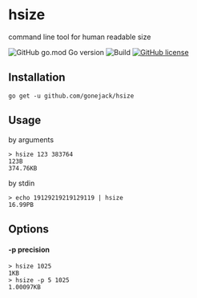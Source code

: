 # hsize
command line tool for human readable size

![GitHub go.mod Go version](https://img.shields.io/github/go-mod/go-version/gonejack/hsize)
![Build](https://github.com/gonejack/hsize/actions/workflows/go.yml/badge.svg)
[![GitHub license](https://img.shields.io/github/license/gonejack/hsize.svg?color=blue)](LICENSE)

## Installation
```
go get -u github.com/gonejack/hsize
```

## Usage

by arguments
```
> hsize 123 383764
123B
374.76KB
```

by stdin
```
> echo 19129219219129119 | hsize
16.99PB
```

## Options

#### -p precision
```
> hsize 1025
1KB
> hsize -p 5 1025
1.00097KB
```
